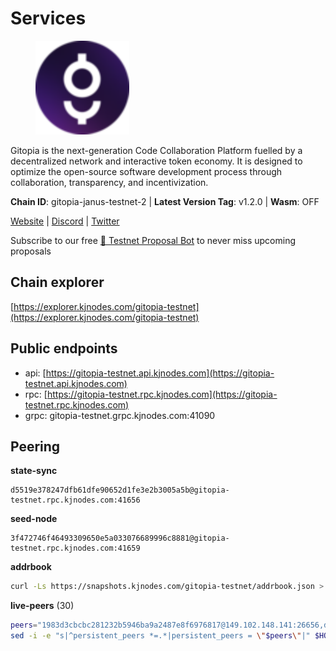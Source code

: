 # Services

<figure><img src="https://raw.githubusercontent.com/kj89/cosmos-images/main/logos/gitopia.png" width="150" alt=""><figcaption></figcaption></figure>

Gitopia is the next-generation Code Collaboration Platform fuelled by  a decentralized network and interactive token economy. It is designed  to optimize the open-source software development process through  collaboration, transparency, and incentivization.

**Chain ID**: gitopia-janus-testnet-2 | **Latest Version Tag**: v1.2.0 | **Wasm**: OFF

[Website](https://gitopia.com/) | [Discord](https://discord.gg/hFTXCGNYDZ) | [Twitter](https://twitter.com/gitopiaDAO)



Subscribe to our free [🤖 Testnet Proposal Bot](https://t.me/kjnodes_testnet_proposal_bot) to never miss upcoming proposals


## Chain explorer
[https://explorer.kjnodes.com/gitopia-testnet](https://explorer.kjnodes.com/gitopia-testnet)

## Public endpoints

* api: [https://gitopia-testnet.api.kjnodes.com](https://gitopia-testnet.api.kjnodes.com)
* rpc: [https://gitopia-testnet.rpc.kjnodes.com](https://gitopia-testnet.rpc.kjnodes.com)
* grpc: gitopia-testnet.grpc.kjnodes.com:41090

## Peering

**state-sync**

```text
d5519e378247dfb61dfe90652d1fe3e2b3005a5b@gitopia-testnet.rpc.kjnodes.com:41656
```

**seed-node**

```text
3f472746f46493309650e5a033076689996c8881@gitopia-testnet.rpc.kjnodes.com:41659
```

**addrbook**
```bash
curl -Ls https://snapshots.kjnodes.com/gitopia-testnet/addrbook.json > $HOME/.gitopia/config/addrbook.json
```

**live-peers** (30)
```bash
peers="1983d3cbcbc281232b5946ba9a2487e8f6976817@149.102.148.141:26656,d2975b49708dc92ee3b7da1d72e3eee3119d1d0c@167.86.105.216:656,7e0acc9368640587d09fe0b2ef9cba3549b0ba44@65.108.9.164:20556,52a2fb0aa22551b1ef0155824228924d41c1daa6@85.239.230.213:26656,bd7c6c83af99edf0ee5b857a99997fb9fc8f40a7@65.109.116.204:20556,a8e74ebf033def6fbb28d1b846d7a6c275ad2ef1@65.109.65.163:20556,399d4e19186577b04c23296c4f7ecc53e61080cb@34.143.189.236:26656,bc688b2be879ba5bfa34587e096a9c9a4df2e6d4@45.151.122.116:656,1f0f03a1c845e810e5cfeb0d960639c637d049fe@154.26.131.130:36656,5f4aee494e44d65f31753d7122f074f27b3ed8a2@95.216.162.25:656,37c3d29df83da59e5a258d413e2f89365ab05711@85.239.243.12:656,f0b8227e40f25eaec0e25b9e91ca199d2d9a1ecb@167.86.94.177:656,023c6a86fbd8b8368503c92bd612a8c0379a26e5@194.146.13.251:656,b745e0c6a1e0c7ec248ec274cfd038ed4bc4c2cf@65.21.134.202:26356,5c2a752c9b1952dbed075c56c600c3a79b58c395@195.3.220.140:27036,d9d59b442e46f142394fcdf2f246ca8c7b2b7ce9@149.102.146.36:26656,c84906b19dc7dc7bda94ab2167d4b0af64a28b49@45.151.122.191:656,4cd60a4dd4211d38d948a86a614f1fd8d3d274eb@75.119.153.139:656,81f9bdd0e1e01390b70df7544b45efdccb52e41c@84.54.23.199:26656,247dbc8048be7c024c5f5deee45c18bd2f19bc93@116.203.35.46:36656,01daf430f5c4b6aebe4aa94ee3724f3deec2279f@85.190.246.173:26656,820024c34989e7605d9367847e1fc2d01ad763bd@65.109.92.235:30656,cf97c77d4f28c3bd619efe10f4f9aa404f246853@161.97.154.51:26656,ba614c2b5beae6df39a4310043294ffde60e8e8d@45.85.250.147:26656,63c980b1d82318e2e75c15e5b950d8a38a42e1b1@38.242.142.170:26656,eaa9978430e55663346eb61312cd5ecc21448b25@38.242.139.153:656,9c265cb98c21d6748822ca2bed0accacdd8449db@38.242.205.25:26656,95fbdc6d62be17db6688222b15b57d3e795ed07a@167.86.84.102:656,68829bc3c3204eb67c1f913de89f05b12f2b8e19@79.120.77.57:41656,d5519e378247dfb61dfe90652d1fe3e2b3005a5b@65.109.68.190:41656"
sed -i -e "s|^persistent_peers *=.*|persistent_peers = \"$peers\"|" $HOME/.gitopia/config/config.toml
```
